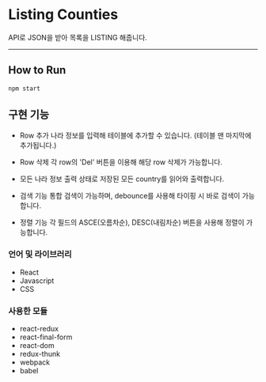 # Listing Counties
API로 JSON을 받아 목록을 LISTING 해줍니다.

***

## How to Run
```
npm start
```
## 구현 기능

* Row 추가
나라 정보를 입력해 테이블에 추가할 수 있습니다. (테이블 맨 마지막에 추가됩니다.)

* Row 삭제
각 row의 'Del' 버튼을 이용해 해당 row 삭제가 가능합니다.

* 모든 나라 정보 출력
상태로 저장된 모든 country를 읽어와 출력합니다.

* 검색 기능
통합 검색이 가능하며, debounce를 사용해 타이핑 시 바로 검색이 가능합니다.

* 정렬 기능
각 필드의 ASCE(오름차순), DESC(내림차순) 버튼을 사용해 정렬이 가능합니다.
 

### 언어 및 라이브러리
* React
* Javascript
* CSS

### 사용한 모듈
* react-redux
* react-final-form
* react-dom
* redux-thunk
* webpack
* babel



